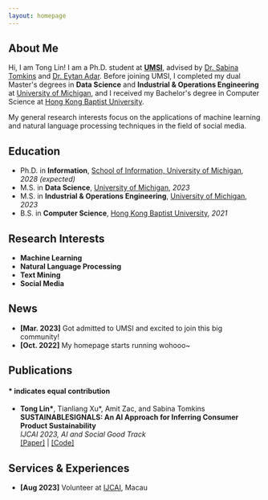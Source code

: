 ```yaml
---
layout: homepage
---
```


## About Me

Hi, I am Tong Lin! I am a Ph.D. student at **[UMSI](https://www.si.umich.edu/)**, advised by [Dr. Sabina Tomkins](https://www.travellingscholar.com/) and [Dr. Eytan Adar](http://www.cond.org/). Before joining UMSI, I completed my dual Master's degrees in **Data Science** and **Industrial & Operations Engineering** at [University of Michigan](https://umich.edu/), and I received my Bachelor's degree in Computer Science at [Hong Kong Baptist University](https://www.hkbu.edu.hk/).

My general research interests focus on the applications of machine learning and natural language processing techniques in the field of social media. 

## Education

- Ph.D. in **Information**, [School of Information, University of Michigan](https://www.si.umich.edu/), *2028 (expected)*
- M.S. in **Data Science**, [University of Michigan](https://umich.edu/), *2023*
- M.S. in **Industrial & Operations Engineering**, [University of Michigan](https://umich.edu/), *2023*
- B.S. in **Computer Science**, [Hong Kong Baptist University](https://www.hkbu.edu.hk/), *2021*

## Research Interests

- **Machine Learning**
- **Natural Language Processing**
- **Text Mining**
- **Social Media**

## News

- **[Mar. 2023]** Got admitted to UMSI and excited to join this big community!
- **[Oct. 2022]** My homepage starts running wohooo~

## Publications

#### \* indicates equal contribution

- **Tong Lin\***, Tianliang Xu\*, Amit Zac, and Sabina Tomkins \
**SUSTAINABLESIGNALS: An AI Approach for Inferring Consumer Product Sustainability** \
*IJCAI 2023, AI and Social Good Track* \
[[Paper]](https://francislint.github.io/) | [[Code]](https://github.com/Sabina321/sustainable_signals)

## Services & Experiences

- **[Aug 2023]** Volunteer at [IJCAI](https://ijcai-23.org/), Macau
